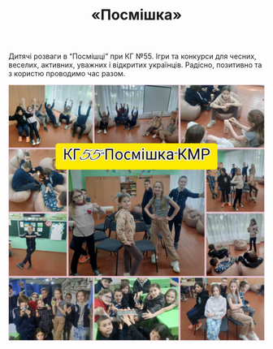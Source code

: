 ﻿---
title: «Посмішка»
---

Дитячі розваги в “Посмішці” при КГ №55. Ігри та конкурси для чесних, веселих, активних, уважних і відкритих українців. Радісно, позитивно та з користю проводимо час разом.

![](image.jpg)

